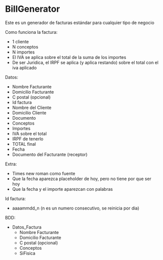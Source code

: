 # BillGenerator
Este es un generador de facturas estándar para cualquier tipo de negocio


Como funciona la factura:
  + 1 cliente
  + N conceptos
  + N importes
  + El IVA se aplica sobre el total de la suma de los importes
  + De ser Juridica, el IRPF se aplica (y aplica restando) sobre el total con el iva aplicado

Datos:
 + Nombre Facturante
 + Domicilio Facturante
 + C postal (opcional)
 + Id factura 
 + Nombre del Cliente
 + Domicilio Cliente
 + Documento
 + Conceptos
 + Importes
 + IVA sobre el total
 + IRPF de tenerlo
 + TOTAL final
 + Fecha
 + Documento del Facturante (receptor)
 
Extra:
 + Times new roman como fuente
 + Que la fecha aparezca placeholder de hoy, pero no tiene por que ser hoy
 + Que la fecha y el importe aparezcan con palabras

Id factura:
+ aaaammdd_n (n es un numero consecutivo, se reinicia por dia)

BDD:
  +  Datos_Factura
      +  Nombre Facturante
      +  Domicilio Facturante
      +  C postal (opcional)
      +  Conceptos
      +  SiFisica



     
